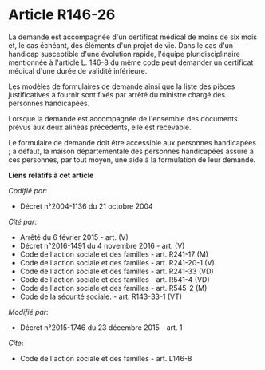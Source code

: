 # Article R146-26

La demande est accompagnée d'un certificat médical de moins de six mois et, le cas échéant, des éléments d'un projet de vie.
Dans le cas d'un handicap susceptible d'une évolution rapide, l'équipe pluridisciplinaire mentionnée à l'article L. 146-8 du
même code peut demander un certificat médical d'une durée de validité inférieure. 

Les modèles de formulaires de demande ainsi que la liste des pièces justificatives à fournir sont fixés par arrêté du
ministre chargé des personnes handicapées. 

Lorsque la demande est accompagnée de l'ensemble des documents prévus aux deux alinéas précédents, elle est recevable. 

Le formulaire de demande doit être accessible aux personnes handicapées ; à défaut, la maison départementale des personnes
handicapées assure à ces personnes, par tout moyen, une aide à la formulation de leur demande.

**Liens relatifs à cet article**

_Codifié par_:

  - Décret n°2004-1136 du 21 octobre 2004

_Cité par_:

  - Arrêté du 6 février 2015 - art. (V)
  - Décret n°2016-1491 du 4 novembre 2016 - art. (V)
  - Code de l'action sociale et des familles - art. R241-17 (M)
  - Code de l'action sociale et des familles - art. R241-20-1 (V)
  - Code de l'action sociale et des familles - art. R241-33 (VD)
  - Code de l'action sociale et des familles - art. R541-4 (VD)
  - Code de l'action sociale et des familles - art. R545-2 (M)
  - Code de la sécurité sociale. - art. R143-33-1 (VT)

_Modifié par_:

  - Décret n°2015-1746 du 23 décembre 2015 - art. 1

_Cite_:

  - Code de l'action sociale et des familles - art. L146-8
